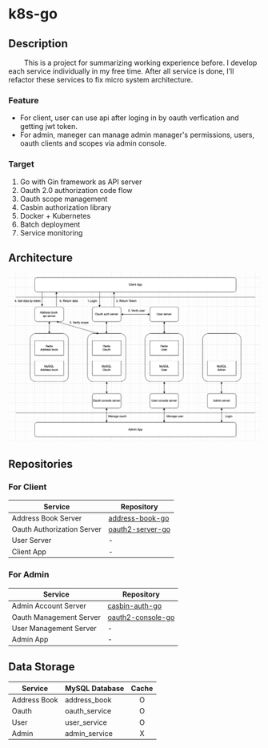 # k8s-go

## Description

&nbsp;&nbsp;&nbsp;&nbsp;&nbsp;&nbsp;&nbsp;&nbsp;This is a project for summarizing working experience before. I develop each service individually
in my free time. After all service is done, I’ll refactor these services to fix micro system architecture.

### Feature

- For client, user can use api after loging in by oauth verfication and getting jwt token.
- For admin, maneger can manage admin manager's permissions, users, oauth clients and scopes via admin console.

### Target

1. Go with Gin framework as API server
2. Oauth 2.0 authorization code flow
3. Oauth scope management
4. Casbin authorization library
5. Docker + Kubernetes
6. Batch deployment
7. Service monitoring

## Architecture

![arch](./images/architecture.png)

## Repositories

### For Client

| Service                    | Repository                                                       |
| -------------------------- | ---------------------------------------------------------------- |
| Address Book Server        | [address-book-go](https://github.com/pinkeyu7/address-book-go)   |
| Oauth Authorization Server | [oauth2-server-go](https://github.com/pinkeyu7/oauth2-server-go) |
| User Server                | -                                                                |
| Client App                 | -                                                                |

### For Admin

| Service                 | Repository                                                         |
| ----------------------- | ------------------------------------------------------------------ |
| Admin Account Server    | [casbin-auth-go](https://github.com/pinkeyu7/casbin-auth-go)       |
| Oauth Management Server | [oauth2-console-go](https://github.com/pinkeyu7/oauth2-console-go) |
| User Management Server  | -                                                                  |
| Admin App               | -                                                                  |

## Data Storage

| Service      | MySQL Database | Cache |
| ------------ | -------------- | :---: |
| Address Book | address_book   |   O   |
| Oauth        | oauth_service  |   O   |
| User         | user_service   |   O   |
| Admin        | admin_service  |   X   |
